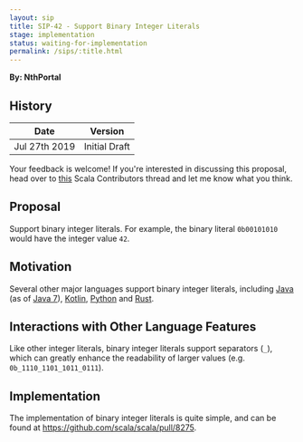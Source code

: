 ```yaml
---
layout: sip
title: SIP-42 - Support Binary Integer Literals
stage: implementation
status: waiting-for-implementation
permalink: /sips/:title.html
---
```


**By: NthPortal**

## History

| Date          | Version                  |
|---------------|--------------------------|
| Jul 27th 2019 | Initial Draft            |

Your feedback is welcome! If you're interested in discussing this proposal, head over to [this](https://contributors.scala-lang.org/t/pre-sip-binary-literals/3559) Scala Contributors thread and let me know what you think.

## Proposal

Support binary integer literals. For example, the binary literal `0b00101010` would have the integer value `42`.

## Motivation

Several other major languages support binary integer literals, including [Java](https://docs.oracle.com/javase/specs/jls/se12/html/jls-3.html#jls-3.10.1) (as of [Java 7](https://docs.oracle.com/javase/specs/jls/se7/html/jls-3.html#jls-3.10.1)), [Kotlin](https://kotlinlang.org/docs/reference/basic-types.html#literal-constants), [Python](https://docs.python.org/3/reference/lexical_analysis.html#integer-literals) and [Rust](https://doc.rust-lang.org/stable/reference/tokens.html#number-literals).

## Interactions with Other Language Features

Like other integer literals, binary integer literals support separators (`_`), which can greatly enhance the readability of larger values (e.g. `0b_1110_1101_1011_0111`).

## Implementation

The implementation of binary integer literals is quite simple, and can be found at <https://github.com/scala/scala/pull/8275>.

